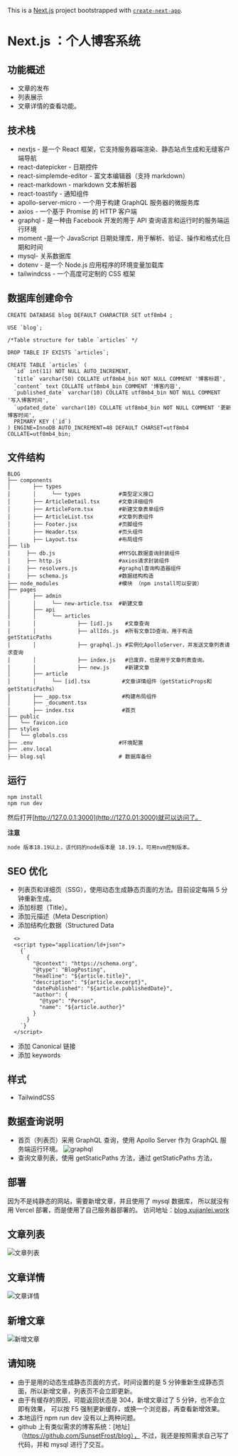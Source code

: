 This is a [Next.js](https://nextjs.org/) project bootstrapped with [`create-next-app`](https://github.com/vercel/next.js/tree/canary/packages/create-next-app).

# Next.js ：个人博客系统

## 功能概述

- 文章的发布
- 列表展示
- 文章详情的查看功能。

## 技术栈

- nextjs - 是一个 React 框架，它支持服务器端渲染、静态站点生成和无缝客户端导航
- react-datepicker - 日期控件
- react-simplemde-editor - 富文本编辑器（支持 markdown）
- react-markdown - markdown 文本解析器
- react-toastify - 通知组件
- apollo-server-micro - 一个用于构建 GraphQL 服务器的微服务库
- axios - 一个基于 Promise 的 HTTP 客户端
- graphql - 是一种由 Facebook 开发的用于 API 查询语言和运行时的服务端运行环境
- moment -是一个 JavaScript 日期处理库，用于解析、验证、操作和格式化日期和时间
- mysql- 关系数据库
- dotenv - 是一个 Node.js 应用程序的环境变量加载库
- tailwindcss - 一个高度可定制的 CSS 框架

## 数据库创建命令

```shell
CREATE DATABASE blog DEFAULT CHARACTER SET utf8mb4 ;

USE `blog`;

/*Table structure for table `articles` */

DROP TABLE IF EXISTS `articles`;

CREATE TABLE `articles` (
  `id` int(11) NOT NULL AUTO_INCREMENT,
  `title` varchar(50) COLLATE utf8mb4_bin NOT NULL COMMENT '博客标题',
  `content` text COLLATE utf8mb4_bin COMMENT '博客内容',
  `published_date` varchar(10) COLLATE utf8mb4_bin NOT NULL COMMENT '写入博客时间',
  `updated_date` varchar(10) COLLATE utf8mb4_bin NOT NULL COMMENT '更新博客时间',
  PRIMARY KEY (`id`)
) ENGINE=InnoDB AUTO_INCREMENT=48 DEFAULT CHARSET=utf8mb4 COLLATE=utf8mb4_bin;
```

## 文件结构

```shell
BLOG
├── components
│       ├── types
│       │     └── types            #类型定义接口
│       ├── ArticleDetail.tsx      #文章详细组件
│       ├── ArticleForm.tsx        #新建文章表单组件
│       ├── ArticleList.tsx        #文章列表组件
│       ├── Footer.jsx             #页脚组件
│       ├── Header.tsx             #页头组件
│       ├── Layout.tsx             #布局组件
├── lib
│     ├── db.js                    #MYSQL数据查询封装组件
│     ├── http.js                  #axios请求封装组件
│     ├── resolvers.js             #graphql查询构造器组件
│     ├── schema.js                #数据结构构造
├── node_modules                   #模块 （npm install可以安装）
├── pages
│       ├── admin
│       │     └── new-article.tsx  #新建文章
│       ├── api
│       │     └── articles
│       │             ├── [id].js    #文章查询
│       │             ├── allIds.js  #所有文章ID查询，用于构造getStaticPaths
│       │             ├── graphql.js #实例化ApolloServer，并发送文章列表请求查询
│       │             ├── index.js   #已废弃，也是用于文章列表查询。
│       │             ├── new.js     #新建文章
│       ├── article
│       │     └── [id].tsx          #文章详情组件（getStaticProps和getStaticPaths）
│       ├── _app.tsx                #构建布局组件
│       ├── _document.tsx
│       ├── index.tsx               #首页
├── public
│   └── favicon.ico
├── styles
│   └── globals.css
├── .env                           #环境配置
├── .env.local
├── blog.sql                       # 数据库备份
```

## 运行

```shell
npm install
npm run dev
```

然后打开[http://127.0.0.1:3000](http://127.0.01:3000)就可以访问了。

**注意**

```shell
node 版本18.19以上，该代码的node版本是 18.19.1，可用nvm控制版本。
```

## SEO 优化

- 列表页和详细页（SSG），使用动态生成静态页面的方法。目前设定每隔 5 分钟重新生成。
- 添加标题（Title）。
- 添加元描述（Meta Description）
- 添加结构化数据（Structured Data

```shell
  <>
  <script type="application/ld+json">
    {`
      {
        "@context": "https://schema.org",
        "@type": "BlogPosting",
        "headline": "${article.title}",
        "description": "${article.excerpt}",
        "datePublished": "${article.publishedDate}",
        "author": {
          "@type": "Person",
          "name": "${article.author}"
        }
      }
    `}
  </script>
```

- 添加 Canonical 链接
- 添加 keywords

## 样式

- TailwindCSS

## 数据查询说明

- 首页（列表页）采用 GraphQL 查询，使用 Apollo Server 作为 GraphQL 服务端运行环境。
  ![graphql](public/img/GraphQL.png)
- 查询文章列表，使用 getStaticPaths 方法，通过 getStaticPaths 方法，

## 部署

因为不是纯静态的网站，需要新增文章，并且使用了 mysql 数据库，
所以就没有用 Vercel 部署，而是使用了自己服务器部署的。
访问地址：[blog.xujianlei.work](http://blog.xujianlei.work)

## 文章列表

![文章列表](public/img/index.png)

## 文章详情

![文章详情](public/img/detail.png)

## 新增文章

![新增文章](public/img/new.png)

## 请知晓

- 由于是用的动态生成静态页面的方式，时间设置的是 5 分钟重新生成静态页面，所以新增文章，列表页不会立即更新。
- 由于有缓存的原因，可能返回状态是 304，新增文章过了 5 分钟，也不会立即有效果，
  可以按 F5 强制更新缓存，或换一个浏览器，再查看新增效果。
- 本地运行 npm run dev 没有以上两种问题。
- github 上有类似需求的博客系统：[地址]（https://github.com/SunsetFrost/blog），
  不过，我还是按照需求自己写了代码，并和 mysql 进行了交互。
